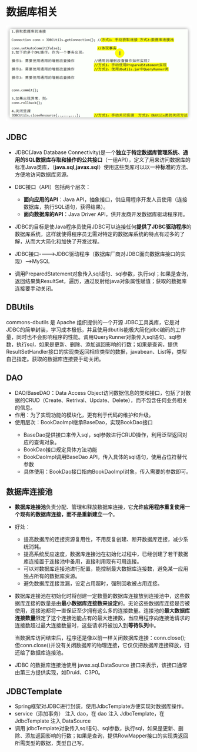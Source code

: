 # 数据库相关

![image-20221014161317039](Pic/image-20221014161317039.png)

## JDBC

- JDBC(Java Database Connectivity)是一个**独立于特定数据库管理系统、通用的SQL数据库存取和操作的公共接口**（一组API），定义了用来访问数据库的标准Java类库，（**java.sql,javax.sql**）使用这些类库可以以一种**标准**的方法、方便地访问数据库资源。

- DBC接口（API）包括两个层次：
  - **面向应用的API**：Java API，抽象接口，供应用程序开发人员使用（连接数据库，执行SQL语句，获得结果）。
  - **面向数据库的API**：Java Driver API，供开发商开发数据库驱动程序用。
  
- JDBC的目标是使Java程序员使用JDBC可以连接任何**提供了JDBC驱动程序**的数据库系统，这样就使得程序员无需对特定的数据库系统的特点有过多的了解，从而大大简化和加快了开发过程。   

- JDBC接口---->JDBC驱动程序（数据库厂商对JDBC面向数据库接口的实现）-->MySQL

- 调用PreparedStatement对象传入sql语句、sql参数，执行sql；如果是查询，返回结果集ResultSet，遍历，通过反射给java对象属性赋值；获取的数据库连接要手动关闭。


## DBUtils

commons-dbutils 是 Apache 组织提供的一个开源 JDBC工具类库，它是对JDBC的简单封装，学习成本极低，并且使用dbutils能极大简化jdbc编码的工作量，同时也不会影响程序的性能。调用QueryRunner对象传入sql语句、sql参数，执行sql，如果是更新、删除、添加返回影响的行数；如果是查询，提供ResultSetHandler接口的实现类返回相应类型的数据，javabean、List等，类型自己指定。获取的数据库连接要手动关闭。

## DAO

- DAO/BaseDAO：Data Access Object访问数据信息的类和接口，包括了对数据的CRUD（Create、Retrival、Update、Delete），而不包含任何业务相关的信息。
- 作用：为了实现功能的模块化，更有利于代码的维护和升级。
- 使用层次：BookDaoImpl继承BaseDao<T>，实现BookDao接口
  - BaseDao提供接口来传入sql，sql参数进行CRUD操作，利用泛型返回对应的查询对象。
  - BookDao接口规定具体方法功能
  - BookDaoImpl调用BaseDao API，传入具体的sql语句，使用占位符替代参数
  - 具体使用：BookDao接口指向BookDaoImpl对象，传入需要的参数即可。

## 数据库连接池

- **数据库连接池**负责分配、管理和释放数据库连接，它**允许应用程序重复使用一个现有的数据库连接，而不是重新建立一个**。

- 好处：

  - 提高数据库的连接资源复用性，不用反复创建、断开数据库连接，减少系统消耗。
  - 提高系统反应速度，数据库连接池在初始化过程中，已经创建了若干数据库连接置于连接池中备用，直接利用现有可用连接。
  - 可以对数据库连接池进行配置，能控制最大数据库连接数，避免某一应用独占所有的数据库资源。
  - 避免数据库连接泄漏，设定占用超时，强制回收被占用连接。

- 数据库连接池在初始化时将创建一定数量的数据库连接放到连接池中，这些数据库连接的数量是由**最小数据库连接数来设定**的。无论这些数据库连接是否被使用，连接池都将一直保证至少拥有这么多的连接数量。连接池的**最大数据库连接数量**限定了这个连接池能占有的最大连接数，当应用程序向连接池请求的连接数超过最大连接数量时，这些请求将被加入到**等待队列**中。

  当数据库访问结束后，程序还是像以前一样关闭数据库连接：conn.close(); 但conn.close()并没有关闭数据库的物理连接，它仅仅把数据库连接释放，归还给了数据库连接池。

- JDBC 的数据库连接池使用 javax.sql.DataSource 接口来表示，该接口通常由第三方提供实现，如Druid、C3P0。

## JDBCTemplate
- Spring框架对JDBC进行封装，使用JdbcTemplate方便实现对数据库操作。
- service（添加事务） 注入 dao，在 dao 注入 JdbcTemplate，在 JdbcTemplate 注入 DataSource
- 调用 jdbcTemplate对象传入sql语句、sql参数，执行sql，如果是更新、删除、添加返回影响的行数；如果是查询，提供RowMapper接口的实现类返回所需类型的数据，类型自己写。

